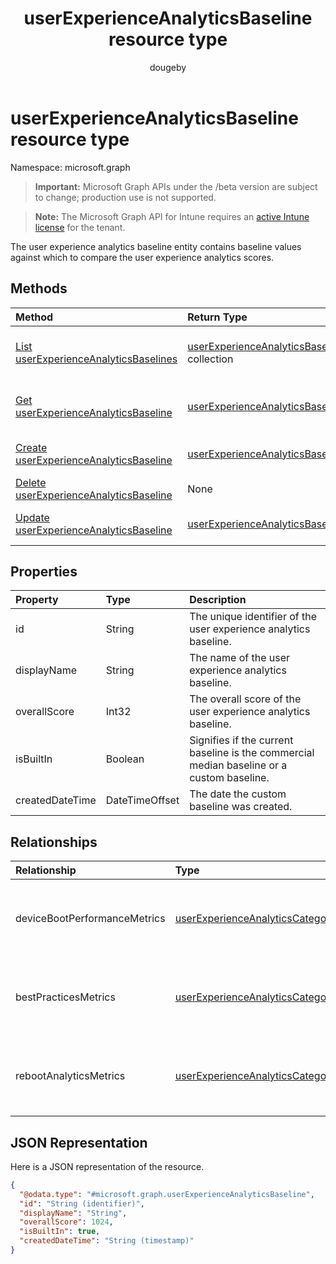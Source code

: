 ﻿---
title: "userExperienceAnalyticsBaseline resource type"
description: "The user experience analytics baseline entity contains baseline values against which to compare the user experience analytics scores."
author: "dougeby"
localization_priority: Normal
ms.prod: "intune"
doc_type: resourcePageType
---

# userExperienceAnalyticsBaseline resource type

Namespace: microsoft.graph

> **Important:** Microsoft Graph APIs under the /beta version are subject to change; production use is not supported.

> **Note:** The Microsoft Graph API for Intune requires an [active Intune license](https://go.microsoft.com/fwlink/?linkid=839381) for the tenant.

The user experience analytics baseline entity contains baseline values against which to compare the user experience analytics scores.

## Methods

| Method                                                                                                    | Return Type                                                                                                  | Description                                                                                                                                         |
| :-------------------------------------------------------------------------------------------------------- | :----------------------------------------------------------------------------------------------------------- | :-------------------------------------------------------------------------------------------------------------------------------------------------- |
| [List userExperienceAnalyticsBaselines](../api/intune-devices-userexperienceanalyticsbaseline-list.md)    | [userExperienceAnalyticsBaseline](../resources/intune-devices-userexperienceanalyticsbaseline.md) collection | List properties and relationships of the [userExperienceAnalyticsBaseline](../resources/intune-devices-userexperienceanalyticsbaseline.md) objects. |
| [Get userExperienceAnalyticsBaseline](../api/intune-devices-userexperienceanalyticsbaseline-get.md)       | [userExperienceAnalyticsBaseline](../resources/intune-devices-userexperienceanalyticsbaseline.md)            | Read properties and relationships of the [userExperienceAnalyticsBaseline](../resources/intune-devices-userexperienceanalyticsbaseline.md) object.  |
| [Create userExperienceAnalyticsBaseline](../api/intune-devices-userexperienceanalyticsbaseline-create.md) | [userExperienceAnalyticsBaseline](../resources/intune-devices-userexperienceanalyticsbaseline.md)            | Create a new [userExperienceAnalyticsBaseline](../resources/intune-devices-userexperienceanalyticsbaseline.md) object.                              |
| [Delete userExperienceAnalyticsBaseline](../api/intune-devices-userexperienceanalyticsbaseline-delete.md) | None                                                                                                         | Deletes a [userExperienceAnalyticsBaseline](../resources/intune-devices-userexperienceanalyticsbaseline.md).                                        |
| [Update userExperienceAnalyticsBaseline](../api/intune-devices-userexperienceanalyticsbaseline-update.md) | [userExperienceAnalyticsBaseline](../resources/intune-devices-userexperienceanalyticsbaseline.md)            | Update the properties of a [userExperienceAnalyticsBaseline](../resources/intune-devices-userexperienceanalyticsbaseline.md) object.                |

## Properties

| Property        | Type           | Description                                                                               |
| :-------------- | :------------- | :---------------------------------------------------------------------------------------- |
| id              | String         | The unique identifier of the user experience analytics baseline.                          |
| displayName     | String         | The name of the user experience analytics baseline.                                       |
| overallScore    | Int32          | The overall score of the user experience analytics baseline.                              |
| isBuiltIn       | Boolean        | Signifies if the current baseline is the commercial median baseline or a custom baseline. |
| createdDateTime | DateTimeOffset | The date the custom baseline was created.                                                 |

## Relationships

| Relationship                 | Type                                                                                              | Description                                                    |
| :--------------------------- | :------------------------------------------------------------------------------------------------ | :------------------------------------------------------------- |
| deviceBootPerformanceMetrics | [userExperienceAnalyticsCategory](../resources/intune-devices-userexperienceanalyticscategory.md) | The user experience analytics device boot performance metrics. |
| bestPracticesMetrics         | [userExperienceAnalyticsCategory](../resources/intune-devices-userexperienceanalyticscategory.md) | The user experience analytics best practices metrics.          |
| rebootAnalyticsMetrics       | [userExperienceAnalyticsCategory](../resources/intune-devices-userexperienceanalyticscategory.md) | The user experience analytics reboot analytics metrics.        |

## JSON Representation

Here is a JSON representation of the resource.

<!-- {
  "blockType": "resource",
  "keyProperty": "id",
  "@odata.type": "microsoft.graph.userExperienceAnalyticsBaseline"
}
-->

```json
{
  "@odata.type": "#microsoft.graph.userExperienceAnalyticsBaseline",
  "id": "String (identifier)",
  "displayName": "String",
  "overallScore": 1024,
  "isBuiltIn": true,
  "createdDateTime": "String (timestamp)"
}
```
